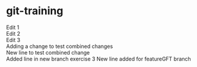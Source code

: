 # git-training
Edit 1   
Edit 2   
Edit 3   
Adding a change to test combined changes  
New line to test combined change  
Added line in new branch exercise 3
New line added for featureGFT branch
